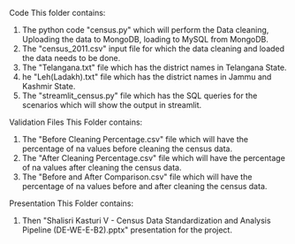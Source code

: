 Code
This folder contains:
1. The python code "census.py" which will perform the Data cleaning, Uploading the data to MongoDB, loading to MySQL from MongoDB.
2. The "census_2011.csv" input file for which the data cleaning and loaded the data needs to be done.
3. The "Telangana.txt" file which has the district names in Telangana State.
4. he "Leh(Ladakh).txt" file which has the district names in Jammu and Kashmir State.
5. The "streamlit_census.py" file which has the SQL queries for the scenarios which will show the output in streamlit.

Validation Files
This Folder contains:
1. The "Before Cleaning Percentage.csv" file which will have the percentage of na values before cleaning the census data.
2. The "After Cleaning Percentage.csv" file which will have the percentage of na values after cleaning the census data.
2. The "Before and After Comparison.csv" file which will have the percentage of na values before and after cleaning the census data.

Presentation
This Folder contains:
1. Then "Shalisri Kasturi V - Census Data Standardization and Analysis Pipeline (DE-WE-E-B2).pptx" presentation for the project.
